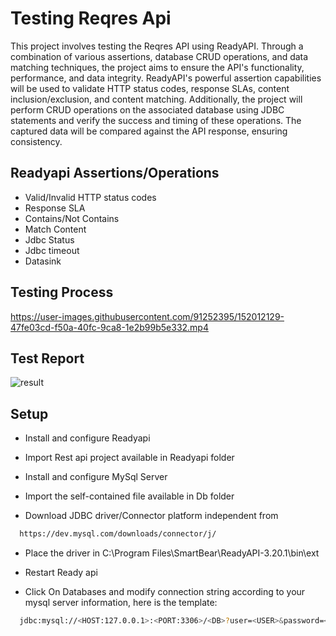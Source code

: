 
# Testing Reqres Api

This project involves testing the Reqres API using ReadyAPI. Through a combination of various assertions, database CRUD operations, and data matching techniques, the project aims to ensure the API's functionality, performance, and data integrity. ReadyAPI's powerful assertion capabilities will be used to validate HTTP status codes, response SLAs, content inclusion/exclusion, and content matching. Additionally, the project will perform CRUD operations on the associated database using JDBC statements and verify the success and timing of these operations. The captured data will be compared against the API response, ensuring consistency. 

## Readyapi Assertions/Operations

- Valid/Invalid HTTP status codes
- Response SLA
- Contains/Not Contains
- Match Content
- Jdbc Status
- Jdbc timeout
- Datasink


## Testing Process

https://user-images.githubusercontent.com/91252395/152012129-47fe03cd-f50a-40fc-9ca8-1e2b99b5e332.mp4

## Test Report

![result](https://user-images.githubusercontent.com/91252395/152010834-ba2a061c-8efe-463c-838b-db01e5865002.PNG)

## Setup

- Install and configure Readyapi

- Import Rest api project available in Readyapi folder

- Install and configure MySql Server

- Import the self-contained file available in Db folder

- Download JDBC driver/Connector platform independent from
```bash
  https://dev.mysql.com/downloads/connector/j/
```

- Place the driver in C:\Program Files\SmartBear\ReadyAPI-3.20.1\bin\ext

- Restart Ready api

- Click On Databases and modify connection string according to your mysql server information, here is the template:

```bash
  jdbc:mysql://<HOST:127.0.0.1>:<PORT:3306>/<DB>?user=<USER>&password=<PASSWORD>
```
